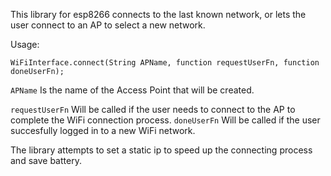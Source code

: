 This library for esp8266 connects to the last known network, or lets the user connect to an AP to select a new network. 

Usage:
```
WiFiInterface.connect(String APName, function requestUserFn, function doneUserFn);
```

`APName` Is the name of the Access Point that will be created.

`requestUserFn` Will be called if the user needs to connect to the AP to complete the WiFi connection process.
`doneUserFn` Will be called if the user succesfully logged in to a new WiFi network.

The library attempts to set a static ip to speed up the connecting process and save battery.
